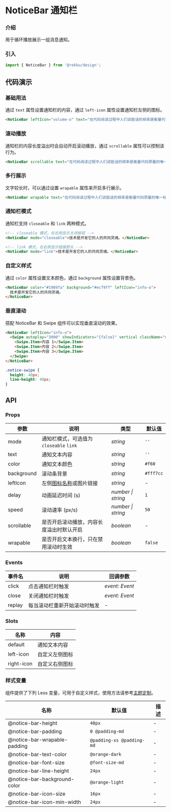 # NoticeBar 通知栏

### 介绍

用于循环播放展示一组消息通知。

### 引入

```js
import { NoticeBar } from '@rokku/design';
```

## 代码演示

### 基础用法

通过 `text` 属性设置通知栏的内容，通过 `left-icon` 属性设置通知栏左侧的图标。

```html
<NoticeBar leftIcon="volume-o" text="在代码阅读过程中人们说脏话的频率是衡量代码质量的唯一标准。" />
```

### 滚动播放

通知栏的内容长度溢出时会自动开启滚动播放，通过 `scrollable` 属性可以控制该行为。

```html
<NoticeBar scrollable text="在代码阅读过程中人们说脏话的频率是衡量代码质量的唯一标准。" />
```

### 多行展示

文字较长时，可以通过设置 `wrapable` 属性来开启多行展示。

```html
<NoticeBar wrapable text="在代码阅读过程中人们说脏话的频率是衡量代码质量的唯一标准。" />
```

### 通知栏模式

通知栏支持 `closeable` 和 `link` 两种模式。

```html
<!-- closeable 模式，在右侧显示关闭按钮 -->
<NoticeBar mode="closeable">技术是开发它的人的共同灵魂。</NoticeBar>

<!-- link 模式，在右侧显示链接箭头 -->
<NoticeBar mode="link">技术是开发它的人的共同灵魂。</NoticeBar>
```

### 自定义样式

通过 `color` 属性设置文本颜色，通过 `background` 属性设置背景色。

```html
<NoticeBar color="#1989fa" background="#ecf9ff" leftIcon="info-o">
  技术是开发它的人的共同灵魂。
</NoticeBar>
```

### 垂直滚动

搭配 NoticeBar 和 Swipe 组件可以实现垂直滚动的效果。

```html
<NoticeBar leftIcon="info-o">
  <Swipe autoplay="3000" showIndicators="{false}" vertical className="notice-swipe">
    <Swipe.Item>内容 1</Swipe.Item>
    <Swipe.Item>内容 2</Swipe.Item>
    <Swipe.Item>内容 3</Swipe.Item>
  </Swipe>
</NoticeBar>
```

```css
.notice-swipe {
  height: 40px;
  line-height: 40px;
}
```

## API

### Props

| 参数       | 说明                                     | 类型               | 默认值    |
| ---------- | ---------------------------------------- | ------------------ | --------- |
| mode       | 通知栏模式，可选值为 `closeable` `link`  | _string_           | `''`      |
| text       | 通知文本内容                             | _string_           | `''`      |
| color      | 通知文本颜色                             | _string_           | `#f60`    |
| background | 滚动条背景                               | _string_           | `#fff7cc` |
| leftIcon   | 左侧[图标名称](#/zh-CN/icon)或图片链接   | _string_           | -         |
| delay      | 动画延迟时间 (s)                         | _number \| string_ | `1`       |
| speed      | 滚动速率 (px/s)                          | _number \| string_ | `50`      |
| scrollable | 是否开启滚动播放，内容长度溢出时默认开启 | _boolean_          | -         |
| wrapable   | 是否开启文本换行，只在禁用滚动时生效     | _boolean_          | `false`   |

### Events

| 事件名 | 说明                         | 回调参数       |
| ------ | ---------------------------- | -------------- |
| click  | 点击通知栏时触发             | _event: Event_ |
| close  | 关闭通知栏时触发             | _event: Event_ |
| replay | 每当滚动栏重新开始滚动时触发 | -              |

### Slots

| 名称       | 内容           |
| ---------- | -------------- |
| default    | 通知文本内容   |
| left-icon  | 自定义左侧图标 |
| right-icon | 自定义右侧图标 |

### 样式变量

组件提供了下列 Less 变量，可用于自定义样式，使用方法请参考[主题定制](#/zh-CN/theme)。

| 名称                         | 默认值                    | 描述 |
| ---------------------------- | ------------------------- | ---- |
| @notice-bar-height           | `40px`                    | -    |
| @notice-bar-padding          | `0 @padding-md`           | -    |
| @notice-bar-wrapable-padding | `@padding-xs @padding-md` | -    |
| @notice-bar-text-color       | `@orange-dark`            | -    |
| @notice-bar-font-size        | `@font-size-md`           | -    |
| @notice-bar-line-height      | `24px`                    | -    |
| @notice-bar-background-color | `@orange-light`           | -    |
| @notice-bar-icon-size        | `16px`                    | -    |
| @notice-bar-icon-min-width   | `24px`                    | -    |
